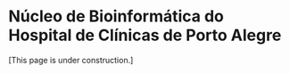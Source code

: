 Núcleo de Bioinformática do Hospital de Clínicas de Porto Alegre
=================================================================

[This page is under construction.]
